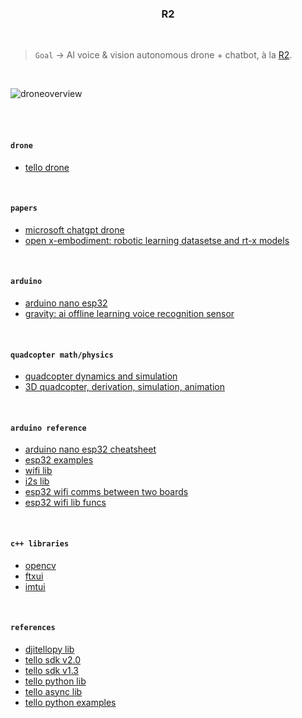 <h3 align="center">R2</h3>

<br>

> `Goal` → AI voice & vision autonomous drone + chatbot, à la [R2](https://www.starwars.com/databank/r2-d2/).

<br>

![droneoverview](https://i.imgur.com/9pmgEsE.jpg)

<br>
<br>

#### `drone`

* [tello drone](https://www.ryzerobotics.com/tello)

<br>

#### `papers`

* [microsoft chatgpt drone](https://github.com/microsoft/PromptCraft-Robotics)
* [open x-embodiment: robotic learning datasetse and rt-x models](https://robotics-transformer-x.github.io)

<br>

#### `arduino`

* [arduino nano esp32](https://store-usa.arduino.cc/products/nano-esp32?selectedStore=us)
* [gravity: ai offline learning voice recognition sensor](https://www.dfrobot.com/product-2665.html)

<br>

#### `quadcopter math/physics`

* [quadcopter dynamics and simulation](https://andrew.gibiansky.com/blog/physics/quadcopter-dynamics/)
* [3D quadcopter, derivation, simulation, animation](https://www.youtube.com/watch?v=4hlQ2pf842U)

<br>

#### `arduino reference`

* [arduino nano esp32 cheatsheet](https://docs.arduino.cc/tutorials/nano-esp32/cheat-sheet)
* [esp32 examples](https://github.com/espressif/arduino-esp32/tree/master/cores/esp32)
* [wifi lib](https://www.arduino.cc/reference/en/libraries/wifi/)
* [i2s lib](https://docs.arduino.cc/learn/built-in-libraries/i2s)
* [esp32 wifi comms between two boards](https://randomnerdtutorials.com/esp32-client-server-wi-fi/)
* [esp32 wifi lib funcs](https://randomnerdtutorials.com/esp32-useful-wi-fi-functions-arduino/)

<br>

#### `c++ libraries`

* [opencv](https://github.com/opencv/opencv)
* [ftxui](https://github.com/ArthurSonzogni/FTXUI)
* [imtui](https://github.com/ggerganov/imtui)

<br>

#### `references`

* [djitellopy lib](https://github.com/damiafuentes/DJITelloPy)
* [tello sdk v2.0](https://dl-cdn.ryzerobotics.com/downloads/Tello/Tello%20SDK%202.0%20User%20Guide.pdf)
* [tello sdk v1.3](https://dl-cdn.ryzerobotics.com/downloads/tello/20180910/Tello%20SDK%20Documentation%20EN_1.3.pdf)
* [tello python lib](https://github.com/dji-sdk/Tello-Python)
* [tello async lib](https://github.com/robagar/tello-asyncio)
* [tello python examples](https://github.com/dji-sdk/Tello-Python)

